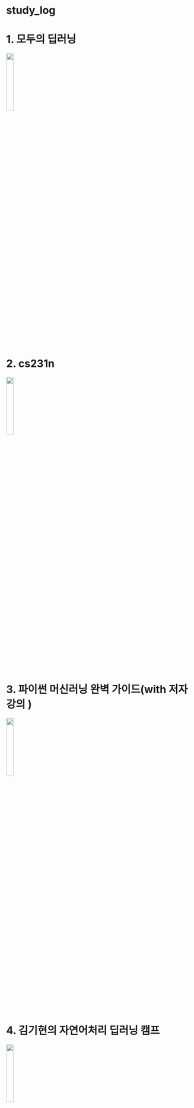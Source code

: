 # study_log


# 1. 모두의 딥러닝

<img width="20%" src="https://user-images.githubusercontent.com/103036825/178142987-94146f90-dc3d-4059-9c9e-11f7d585621f.jpg"/>


# 2. cs231n

<img width="20%" src="https://user-images.githubusercontent.com/103036825/178415582-43fc12d4-e371-404d-8a37-08b1da0eaf25.jpg"/>

# 3. 파이썬 머신러닝 완벽 가이드(with 저자 강의 )
<img width="20%" src="https://user-images.githubusercontent.com/103036825/178738928-845a016f-6226-4c8c-8afb-9f13932fd69e.jpg"/>

# 4. 김기현의 자연어처리 딥러닝 캠프
<img width="20%" src="https://user-images.githubusercontent.com/103036825/179346034-3be262ab-073c-4085-94a8-2341fa81f8d7.png"/>
